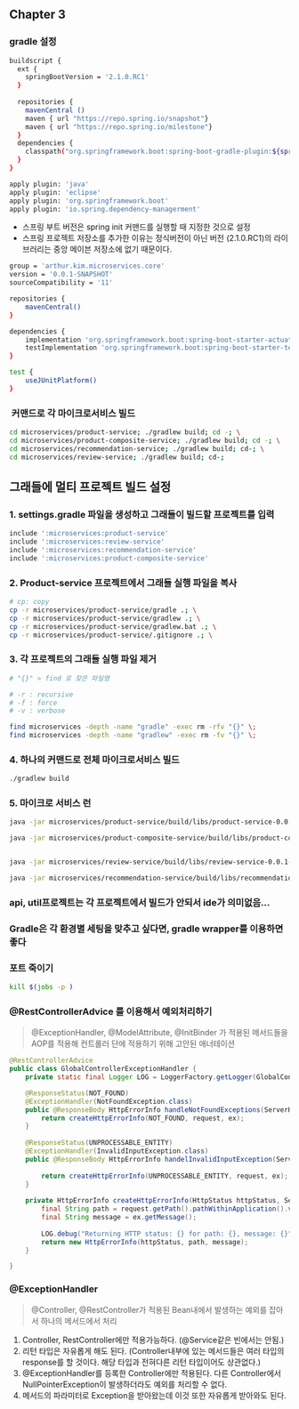 ## Chapter 3

### gradle 설정

``` bash
buildscript {
  ext {
  	springBootVersion = '2.1.0.RC1'
  }
  
  repositories {
  	mavenCentral ()
  	maven { url "https://repo.spring.io/snapshot"}
  	maven { url "https://repo.spring.io/milestone"}
  }
  dependencies {
  	classpath("org.springframework.boot:spring-boot-gradle-plugin:${springBootVersion}")
  }
}

apply plugin: 'java'
apply plugin: 'eclipse'
apply plugin: 'org.springframework.boot'
apply plugin: 'io.spring.dependency-managerment'
```

- 스프링 부트 버전은 spring init 커맨드를 실행할 때 지정한 것으로 설정
- 스프링 프로젝트 저장소를 추가한 이유는 정식버전이 아닌 버전 (2.1.0.RC1)의 라이브러리는 중앙 메이븐 저장소에 없기 때문이다.



```bash
group = 'arthur.kim.microservices.core'
version = '0.0.1-SNAPSHOT'
sourceCompatibility = '11'

repositories {
	mavenCentral()
}

dependencies {
	implementation 'org.springframework.boot:spring-boot-starter-actuator'
	testImplementation 'org.springframework.boot:spring-boot-starter-test'
}

test {
	useJUnitPlatform()
}
```



###  커맨드로 각 마이크로서비스 빌드

``` bash
cd microservices/product-service; ./gradlew build; cd -; \
cd microservices/product-composite-service; ./gradlew build; cd -; \
cd microservices/recommendation-service; ./gradlew build; cd-; \
cd microservices/review-service; ./gradlew build; cd-;
```





## 그래들에 멀티 프로젝트 빌드 설정

### 1. settings.gradle 파일을 생성하고 그래들이 빌드할 프로젝트를 입력

``` gradle
include ':microservices:product-service'
include ':microservices:review-service'
include ':microservices:recommendation-service'
include ':microservices:product-composite-service'
```



### 2. Product-service 프로젝트에서 그래들 실행 파일을 복사

```bash
# cp: copy
cp -r microservices/product-service/gradle .; \
cp -r microservices/product-service/gradlew .; \
cp -r microservices/product-service/gradlew.bat .; \
cp -r microservices/product-service/.gitignore .; \
```



### 3. 각 프로젝트의 그래들 실행 파일 제거

```bash
# "{}" > find 로 찾은 파일명

# -r : recursive
# -f : force
# -v : verbose

find microservices -depth -name "gradle" -exec rm -rfv "{}" \;
find microservices -depth -name "gradlew" -exec rm -fv "{}" \;
```


### 4. 하나의 커맨드로 전체 마이크로서비스 빌드

```bash
./gradlew build
```

### 5. 마이크로 서비스 런
```bash
java -jar microservices/product-service/build/libs/product-service-0.0.1-SNAPSHOT.jar &

java -jar microservices/product-composite-service/build/libs/product-composite-service-0.0.1-SNAPSHOT.jar &


java -jar microservices/review-service/build/libs/review-service-0.0.1-SNAPSHOT.jar &

java -jar microservices/recommendation-service/build/libs/recommendation-service-0.0.1-SNAPSHOT.jar &


```

### api, util프로젝트는 각 프로젝트에서 빌드가 안되서 ide가 의미없음...

### Gradle은 각 환경별 세팅을 맞추고 싶다면, gradle wrapper를 이용하면 좋다

### 포트 죽이기

```bash
kill $(jobs -p )
```

### @RestControllerAdvice 를 이용해서 예외처리하기
> @ExceptionHandler, @ModelAttribute, @InitBinder 가 적용된 메서드들을 AOP를 적용해 컨트롤러 단에 적용하기 위해 고안된 애너테이션


```java
@RestControllerAdvice
public class GlobalControllerExceptionHandler {
	private static final Logger LOG = LoggerFactory.getLogger(GlobalControllerExceptionHandler.class);

	@ResponseStatus(NOT_FOUND)
	@ExceptionHandler(NotFoundException.class)
	public @ResponseBody HttpErrorInfo handleNotFoundExceptions(ServerHttpRequest request, Exception ex) {
		return createHttpErrorInfo(NOT_FOUND, request, ex);
	}
	
	@ResponseStatus(UNPROCESSABLE_ENTITY)
	@ExceptionHandler(InvalidInputException.class)
	public @ResponseBody HttpErrorInfo handelInvalidInputException(ServerHttpRequest request, Exception ex) {
		
		return createHttpErrorInfo(UNPROCESSABLE_ENTITY, request, ex);
	}
	
	private HttpErrorInfo createHttpErrorInfo(HttpStatus httpStatus, ServerHttpRequest request, Exception ex) {
		final String path = request.getPath().pathWithinApplication().value();
		final String message = ex.getMessage();
		
		LOG.debug("Returning HTTP status: {} for path: {}, message: {}", httpStatus, path, message);
		return new HttpErrorInfo(httpStatus, path, message);
	}

}

```

### @ExceptionHandler
> @Controller, @RestController가 적용된 Bean내에서 발생하는 예외를 잡아서 하나의 메서드에서 처리

1. Controller, RestController에만 적용가능하다. (@Service같은 빈에서는 안됨.)
2. 리턴 타입은 자유롭게 해도 된다. (Controller내부에 있는 메서드들은 여러 타입의 response를 할 것이다. 해당 타입과 전혀다른 리턴 타입이어도 상관없다.)
3. @ExceptionHandler를 등록한 Controller에만 적용된다. 다른 Controller에서 NullPointerException이 발생하더라도 예외를 처리할 수 없다.
4. 메서드의 파라미터로 Exception을 받아왔는데 이것 또한 자유롭게 받아와도 된다.
